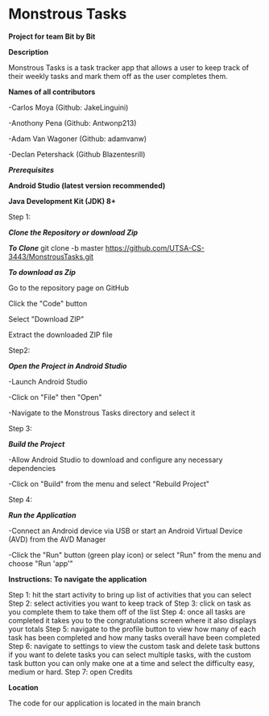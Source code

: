 # Monstrous Tasks
**Project for team Bit by Bit**

**Description**

Monstrous Tasks is a task tracker app that allows a user to keep track of their weekly tasks and mark them off as the user completes them.

**Names of all contributors**

-Carlos Moya (Github: JakeLinguini)

-Anothony Pena (Github: Antwonp213)

-Adam Van Wagoner (Github: adamvanw)

-Declan Petershack (Github Blazentesrill)


***Prerequisites***

**Android Studio (latest version recommended)**

**Java Development Kit (JDK) 8+**

Step 1:

***Clone the Repository or download Zip***

***To Clone***
git clone -b master https://github.com/UTSA-CS-3443/MonstrousTasks.git

***To download as Zip***

Go to the repository page on GitHub

Click the "Code" button

Select "Download ZIP"

Extract the downloaded ZIP file

Step2:

***Open the Project in Android Studio***

-Launch Android Studio

-Click on "File" then "Open"

-Navigate to the Monstrous Tasks directory and select it

Step 3:

***Build the Project***

-Allow Android Studio to download and configure any necessary dependencies

-Click on "Build" from the menu and select "Rebuild Project"

Step 4:

***Run the Application***

-Connect an Android device via USB or start an Android Virtual Device (AVD) from the AVD Manager

-Click the "Run" button (green play icon) or select "Run" from the menu and choose "Run 'app'"

**Instructions: To navigate the application**

Step 1: hit the start activity to bring up list of activities that you can select
Step 2: select activities you want to keep track of
Step 3: click on task as you complete them to take them off of the list
Step 4: once all tasks are completed it takes you to the congratulations screen where it also displays your totals
Step 5: navigate to the profile button to view how many of each task has been completed and how many tasks overall have been completed
Step 6: navigate to settings to view the custom task and delete task buttons if you want to delete tasks you can select multiple tasks, with the custom task button you can only make one at a time and select the difficulty easy, medium or hard.
Step 7: open Credits

**Location**

The code for our application is located in the main branch

